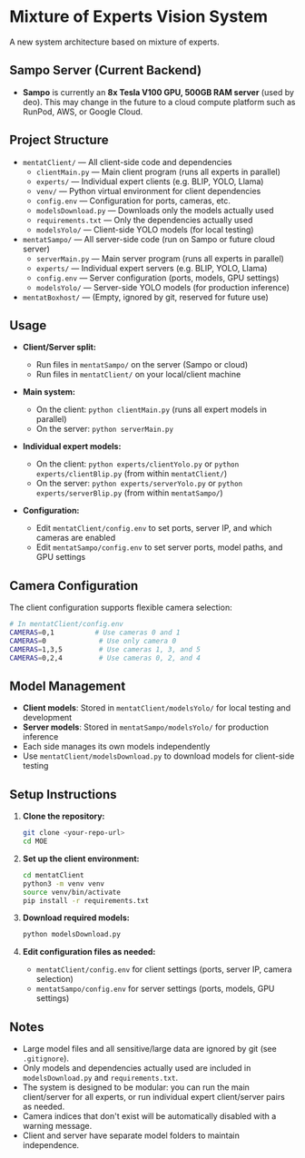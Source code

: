 # Mixture of Experts Vision System

A new system architecture based on mixture of experts.

## Sampo Server (Current Backend)

- **Sampo** is currently an **8x Tesla V100 GPU, 500GB RAM server** (used by
  deo). This may change in the future to a cloud compute platform such as
  RunPod, AWS, or Google Cloud.

## Project Structure

- `mentatClient/` — All client-side code and dependencies
  - `clientMain.py` — Main client program (runs all experts in parallel)
  - `experts/` — Individual expert clients (e.g. BLIP, YOLO, Llama)
  - `venv/` — Python virtual environment for client dependencies
  - `config.env` — Configuration for ports, cameras, etc.
  - `modelsDownload.py` — Downloads only the models actually used
  - `requirements.txt` — Only the dependencies actually used
  - `modelsYolo/` — Client-side YOLO models (for local testing)
- `mentatSampo/` — All server-side code (run on Sampo or future cloud server)
  - `serverMain.py` — Main server program (runs all experts in parallel)
  - `experts/` — Individual expert servers (e.g. BLIP, YOLO, Llama)
  - `config.env` — Server configuration (ports, models, GPU settings)
  - `modelsYolo/` — Server-side YOLO models (for production inference)
- `mentatBoxhost/` — (Empty, ignored by git, reserved for future use)

## Usage

- **Client/Server split:**

  - Run files in `mentatSampo/` on the server (Sampo or cloud)
  - Run files in `mentatClient/` on your local/client machine

- **Main system:**

  - On the client: `python clientMain.py` (runs all expert models in parallel)
  - On the server: `python serverMain.py`

- **Individual expert models:**

  - On the client: `python experts/clientYolo.py` or
    `python experts/clientBlip.py` (from within `mentatClient/`)
  - On the server: `python experts/serverYolo.py` or
    `python experts/serverBlip.py` (from within `mentatSampo/`)

- **Configuration:**
  - Edit `mentatClient/config.env` to set ports, server IP, and which cameras
    are enabled
  - Edit `mentatSampo/config.env` to set server ports, model paths, and GPU
    settings

## Camera Configuration

The client configuration supports flexible camera selection:

```bash
# In mentatClient/config.env
CAMERAS=0,1          # Use cameras 0 and 1
CAMERAS=0             # Use only camera 0
CAMERAS=1,3,5         # Use cameras 1, 3, and 5
CAMERAS=0,2,4         # Use cameras 0, 2, and 4
```

## Model Management

- **Client models**: Stored in `mentatClient/modelsYolo/` for local testing and
  development
- **Server models**: Stored in `mentatSampo/modelsYolo/` for production
  inference
- Each side manages its own models independently
- Use `mentatClient/modelsDownload.py` to download models for client-side
  testing

## Setup Instructions

1. **Clone the repository:**

   ```bash
   git clone <your-repo-url>
   cd MOE
   ```

2. **Set up the client environment:**

   ```bash
   cd mentatClient
   python3 -m venv venv
   source venv/bin/activate
   pip install -r requirements.txt
   ```

3. **Download required models:**

   ```bash
   python modelsDownload.py
   ```

4. **Edit configuration files as needed:**
   - `mentatClient/config.env` for client settings (ports, server IP, camera
     selection)
   - `mentatSampo/config.env` for server settings (ports, models, GPU settings)

## Notes

- Large model files and all sensitive/large data are ignored by git (see
  `.gitignore`).
- Only models and dependencies actually used are included in `modelsDownload.py`
  and `requirements.txt`.
- The system is designed to be modular: you can run the main client/server for
  all experts, or run individual expert client/server pairs as needed.
- Camera indices that don't exist will be automatically disabled with a warning
  message.
- Client and server have separate model folders to maintain independence.
